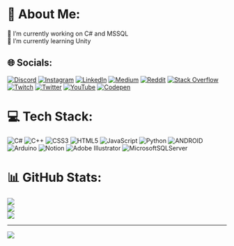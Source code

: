 # 💫 About Me:
🔭 I’m currently working on C# and MSSQL <br>🌱 I’m currently learning Unity


## 🌐 Socials:
[![Discord](https://img.shields.io/badge/Discord-%237289DA.svg?logo=discord&logoColor=white)](https://discord.gg/its0merfaruk#5933) [![Instagram](https://img.shields.io/badge/Instagram-%23E4405F.svg?logo=Instagram&logoColor=white)](https://instagram.com/its0merfaruk) [![LinkedIn](https://img.shields.io/badge/LinkedIn-%230077B5.svg?logo=linkedin&logoColor=white)](https://linkedin.com/in/ofkkurt) [![Medium](https://img.shields.io/badge/Medium-12100E?logo=medium&logoColor=white)](https://medium.com/@its0merfaruk) [![Reddit](https://img.shields.io/badge/Reddit-%23FF4500.svg?logo=Reddit&logoColor=white)](https://reddit.com/user/mrcimbomlyy) [![Stack Overflow](https://img.shields.io/badge/-Stackoverflow-FE7A16?logo=stack-overflow&logoColor=white)](https://stackoverflow.com/users/its0merfaruk) [![Twitch](https://img.shields.io/badge/Twitch-%239146FF.svg?logo=Twitch&logoColor=white)](https://twitch.tv/its0merfaruk) [![Twitter](https://img.shields.io/badge/Twitter-%231DA1F2.svg?logo=Twitter&logoColor=white)](https://twitter.com/its0merfaruk) [![YouTube](https://img.shields.io/badge/YouTube-%23FF0000.svg?logo=YouTube&logoColor=white)](https://youtube.com/@its0merfaruk) [![Codepen](https://img.shields.io/badge/Codepen-000000?style=for-the-badge&logo=codepen&logoColor=white)](https://codepen.io/its0merfaruk) 

# 💻 Tech Stack:
![C#](https://img.shields.io/badge/c%23-%23239120.svg?style=flat&logo=c-sharp&logoColor=white) ![C++](https://img.shields.io/badge/c++-%2300599C.svg?style=flat&logo=c%2B%2B&logoColor=white) ![CSS3](https://img.shields.io/badge/css3-%231572B6.svg?style=flat&logo=css3&logoColor=white) ![HTML5](https://img.shields.io/badge/html5-%23E34F26.svg?style=flat&logo=html5&logoColor=white) ![JavaScript](https://img.shields.io/badge/javascript-%23323330.svg?style=flat&logo=javascript&logoColor=%23F7DF1E) ![Python](https://img.shields.io/badge/python-3670A0?style=flat&logo=python&logoColor=ffdd54) ![ANDROID](https://img.shields.io/badge/android-%2320232a.svg?style=flat&logo=android&logoColor=%a4c639) ![Arduino](https://img.shields.io/badge/-Arduino-00979D?style=flat&logo=Arduino&logoColor=white) ![Notion](https://img.shields.io/badge/Notion-%23000000.svg?style=flat&logo=notion&logoColor=white) ![Adobe Illustrator](https://img.shields.io/badge/adobeillustrator-%23FF9A00.svg?style=flat&logo=adobeillustrator&logoColor=white) ![MicrosoftSQLServer](https://img.shields.io/badge/Microsoft%20SQL%20Sever-CC2927?style=flat&logo=microsoft%20sql%20server&logoColor=white)
# 📊 GitHub Stats:
![](https://github-readme-stats.vercel.app/api?username=its0merfaruk&theme=nightowl&hide_border=false&include_all_commits=true&count_private=true)<br/>
![](https://github-readme-streak-stats.herokuapp.com/?user=its0merfaruk&theme=nightowl&hide_border=false)<br/>
![](https://github-readme-stats.vercel.app/api/top-langs/?username=its0merfaruk&theme=nightowl&hide_border=false&include_all_commits=true&count_private=true&layout=compact)

---
[![](https://visitcount.itsvg.in/api?id=its0merfaruk&icon=2&color=6)](https://visitcount.itsvg.in)

<!-- Proudly created with GPRM ( https://gprm.itsvg.in ) -->
